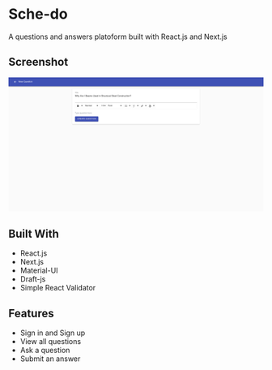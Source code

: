 # Sche-do
A questions and answers platoform built with React.js and Next.js

## Screenshot
![screenshot](./public/screenshot.png)

## Built With
* React.js
* Next.js
* Material-UI
* Draft-js
* Simple React Validator

## Features
* Sign in and Sign up
* View all questions
* Ask a question
* Submit an answer

